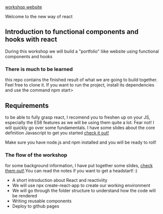 [workshop website](https://bennami.github.io/workshop-react/)

Welcome to the new way of react

## Introduction to functional components and hooks with react

During this workshop we will build a "portfolio" liike website using functional components and hooks

### There is much to be learned

this repo contains  the finished  result of what we are going to build together. 
Feel free to clone it. If you want to run the project, install its dependencies and use the command npm start>

## Requirements
to be able to fully grasp react, I recomend you to freshen up on your JS, especially the ES6 features as we will be using them quite a lot. 
Fear not! I will quickly go over some fundamentals. I have some slides about the core definition Javascript to get you started [check it out!](https://docs.google.com/presentation/d/1SdM7FdoPiJQECB0lIrkXeqNFszoOpfSQyHVu4cMUJuw/edit?usp=sharing)

Make sure you have node.js and npm installed and  you will be ready to roll!

### The flow of the workshop

for some background information, I have put together some slides, [check them out!](https://docs.google.com/presentation/d/17cktzvoOyRBXKX3HoHRj-6qXFp2WboRz6jsnaMBsT5Q/edit?usp=sharing).You can read the notes if you want to  get a headstart! :)
  - A short introduction about React and reactiviity
  - We will use npx create-react-app to create our working environment
  - We will go through the folder structure to understand how the code will be rendered
  - Writing reusable components
  - Deploy to github pages



